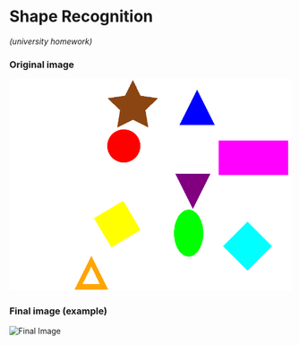 # Shape Recognition
_(university homework)_

### Original image
<img width="853" alt="Geometrical Shapes" src="https://github.com/lazarescu1/shape-recognition/blob/master/shapes.png">

### Final image (example)
<img width="853" alt="Final Image" src="https://github.com/lazarescu1/shape-recognition/blob/master/final_shape_ex.png">
